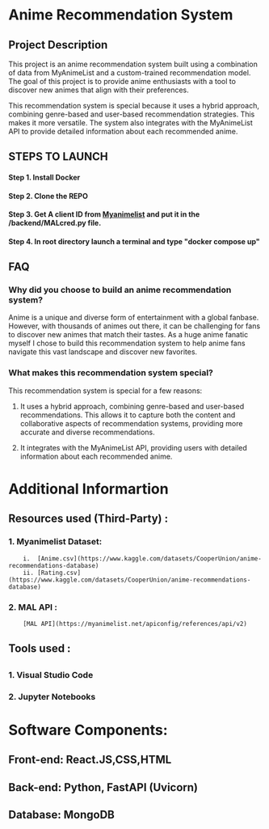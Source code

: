 
# Anime Recommendation System

## Project Description

This project is an anime recommendation system built using a combination of data from MyAnimeList and a custom-trained recommendation model. The goal of this project is to provide anime enthusiasts with a tool to discover new animes that align with their preferences.

This recommendation system is special because it uses a hybrid approach, combining genre-based and user-based recommendation strategies. This makes it more versatile. The system also integrates with the MyAnimeList API to provide detailed information about each recommended anime.  


## STEPS TO LAUNCH

#### Step 1. Install Docker

#### Step 2. Clone the REPO

#### Step 3. Get A client ID from [Myanimelist](https://myanimelist.net) and put it in the /backend/MALcred.py file.

#### Step 4. In root directory launch a terminal and type   				 "docker compose up"

## FAQ

### Why did you choose to build an anime recommendation system?

Anime is a unique and diverse form of entertainment with a global fanbase. However, with thousands of animes out there, it can be challenging for fans to discover new animes that match their tastes. As a huge anime fanatic myself I chose to build this recommendation system to help anime fans navigate this vast landscape and discover new favorites.

### What makes this recommendation system special?

This recommendation system is special for a few reasons:

1. It uses a hybrid approach, combining genre-based and user-based recommendations. This allows it to capture both the content and collaborative aspects of recommendation systems, providing more accurate and diverse recommendations.

2. It integrates with the MyAnimeList API, providing users with detailed information about each recommended anime.


# Additional Informartion

## Resources used (Third-Party) :

### 1. Myanimelist Dataset:
		i.  [Anime.csv](https://www.kaggle.com/datasets/CooperUnion/anime-recommendations-database)
		ii. [Rating.csv](https://www.kaggle.com/datasets/CooperUnion/anime-recommendations-database)

### 2. MAL API : 
		[MAL API](https://myanimelist.net/apiconfig/references/api/v2)
		
## Tools used :
## 
### 1. Visual Studio Code
### 2. Jupyter Notebooks


# Software Components:

## Front-end: React.JS,CSS,HTML
## Back-end: Python, FastAPI (Uvicorn)
## Database: MongoDB

 